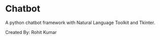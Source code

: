 # Chatbot
A python chatbot framework with Natural Language Toolkit and Tkinter.

Created By: Rohit Kumar
